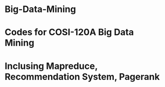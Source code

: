 # Big-Data-Mining
# Codes for COSI-120A Big Data Mining
# Inclusing Mapreduce, Recommendation System, Pagerank
